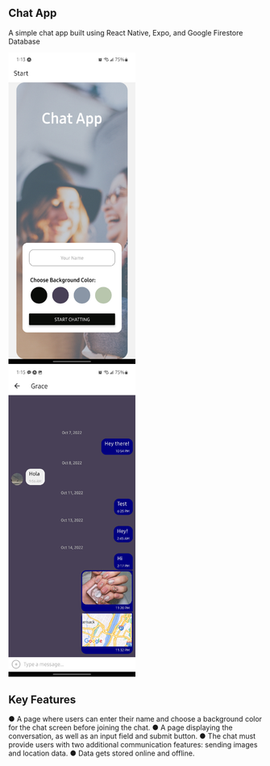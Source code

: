 ## Chat App

A simple chat app built using React Native, Expo, and Google Firestore Database 

<img src="img/StartScreen.jpg" width="50%" alt="Screenshot of start screen"> <img src="img/ChatScreen.jpg" width="50%" alt="Screenshot of chat screen">


## Key Features

● A page where users can enter their name and choose a background color for the chat screen before joining the chat.
● A page displaying the conversation, as well as an input field and submit button.
● The chat must provide users with two additional communication features: sending images and location data.
● Data gets stored online and offline.
